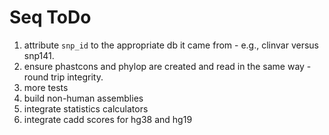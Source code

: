 # Seq ToDo

1. attribute `snp_id` to the appropriate db it came from - e.g., clinvar 
   versus snp141.
2. ensure phastcons and phylop are created and read in the same way - round 
   trip integrity.
3. more tests
4. build non-human assemblies
5. integrate statistics calculators
6. integrate cadd scores for hg38 and hg19
